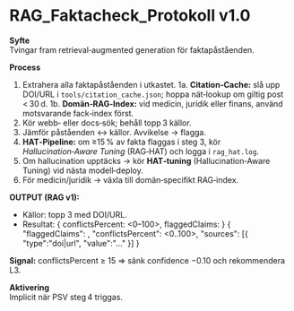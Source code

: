 # RAG_Faktacheck_Protokoll v1.0

**Syfte**  
Tvingar fram retrieval‑augmented generation för faktapåståenden.

**Process**  
 1. Extrahera alla faktapåståenden i utkastet.
     1a. **Citation‑Cache:** slå upp DOI/URL i `tools/citation_cache.json`; hoppa nät‑lookup om giltig post < 30 d.
    1b. **Domän‑RAG‑Index:** vid medicin, juridik eller finans, använd motsvarande fack‑index först.  
 2. Kör webb‑ eller docs‑sök; behåll topp 3 källor.  
 3. Jämför påståenden ↔ källor. Avvikelse → flagga.  
 4. **HAT‑Pipeline:** om ≥15 % av fakta flaggas i steg 3, kör *Hallucination‑Aware Tuning* (RAG‑HAT) och logga i `rag_hat.log`.  
 5. Om hallucination upptäcks → kör **HAT‑tuning** (Hallucination‑Aware Tuning) vid nästa modell‑deploy.  <!-- RAG‑HAT﻿:contentReference[oaicite:6]{index=6} -->
 6. För medicin/juridik → växla till domän‑specifikt RAG‑index.

**OUTPUT (RAG v1):**
- Källor: topp 3 med DOI/URL.
- Resultat: { conflictsPercent: <0–100>, flaggedClaims: <int> }
{ "flaggedClaims": <int>, "conflictsPercent": <0..100>, "sources": [{ "type":"doi|url", "value":"..." }] }

**Signal:** conflictsPercent ≥ 15 ⇒ sänk confidence −0.10 och rekommendera L3.

**Aktivering**  
Implicit när PSV steg 4 triggas.
